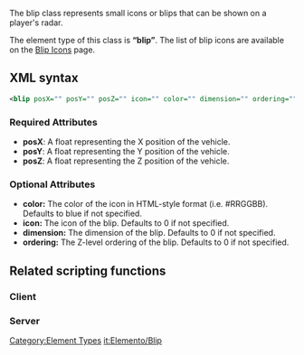 The blip class represents small icons or blips that can be shown on a player's radar.

The element type of this class is **“blip”**. The list of blip icons are available on the [Blip Icons](/Blip_Icons.md "wikilink") page.

XML syntax
----------

``` xml
<blip posX="" posY="" posZ="" icon="" color="" dimension="" ordering=""/>
```

### Required Attributes

-   **posX**: A float representing the X position of the vehicle.
-   **posY**: A float representing the Y position of the vehicle.
-   **posZ**: A float representing the Z position of the vehicle.

### Optional Attributes

-   **color:** The color of the icon in HTML-style format (i.e. \#RRGGBB). Defaults to blue if not specified.
-   **icon:** The icon of the blip. Defaults to 0 if not specified.
-   **dimension:** The dimension of the blip. Defaults to 0 if not specified.
-   **ordering:** The Z-level ordering of the blip. Defaults to 0 if not specified.

Related scripting functions
---------------------------

### Client

### Server

[Category:Element Types](/Category:Element_Types.md "wikilink") [it:Elemento/Blip](/it:Elemento/Blip.md "wikilink")
